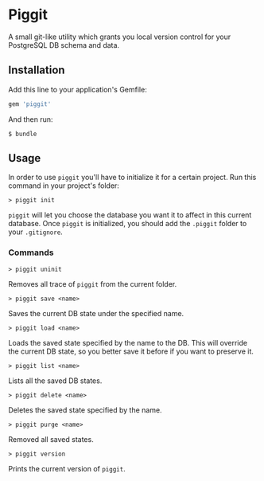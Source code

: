 # Piggit

A small git-like utility which grants you local version control for your PostgreSQL DB schema and data.


## Installation

Add this line to your application's Gemfile:

```ruby
gem 'piggit'
```

And then run:

    $ bundle


## Usage

In order to use `piggit` you'll have to initialize it for a certain project. Run this command in your project's folder:

```
> piggit init
```

`piggit` will let you choose the database you want it to affect in this current database. Once `piggit` is initialized, you should add the `.piggit` folder to your `.gitignore`.


### Commands

```
> piggit uninit
```

Removes all trace of `piggit` from the current folder.


```
> piggit save <name>
```

Saves the current DB state under the specified name.

```
> piggit load <name>
```

Loads the saved state specified by the name to the DB. This will override the current DB state, so you better save it before if you want to preserve it.

```
> piggit list <name>
```

Lists all the saved DB states.

```
> piggit delete <name>
```

Deletes the saved state specified by the name.

```
> piggit purge <name>
```

Removed all saved states.

```
> piggit version
```

Prints the current version of `piggit`.
